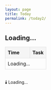 ```yaml
---
layout: page
title: Today
permalink: /today2/
---
```

<h2 id="current-date">Loading...</h2>
<table class="schedule-table">
  <thead>
    <tr>
      <th style="width: 65px">Time</th>
      <th>Task</th>
    </tr>
  </thead>
  <tbody id="schedule-body">
    <tr>
      <td colspan="2">Loading...</td>
    </tr>
  </tbody>
</table>

<style>
.schedule-table {
  width: 100%;
  border-collapse: collapse;
  margin: 1em 0;
}
.schedule-table th,
.schedule-table td {
  padding: 8px;
  border: 1px solid #ddd;
  text-align: left;
}
.schedule-table th {
  background-color: #f5f5f5;
}
</style>

<script>
document.addEventListener('DOMContentLoaded', function() {
  const siteData = {{ site.data | jsonify }};
  
  function getPacificTime() {
    return new Date().toLocaleString("en-US", {timeZone: "America/Los_Angeles"});
  }
  
  function updateTimeElements() {
    const pacificTime = new Date(getPacificTime());
    const currentDate = pacificTime.toLocaleString('en-US', { month: '2-digit', day: '2-digit' }).replace('/', '-');
    const currentDay = pacificTime.toLocaleString('en-US', { weekday: 'long' }).toLowerCase();
    
    document.getElementById('current-date').textContent = pacificTime.toLocaleString('en-US', { 
      weekday: 'long', 
      year: 'numeric', 
      month: 'long', 
      day: 'numeric' 
    });

    const scheduleBody = document.getElementById('schedule-body');
    scheduleBody.innerHTML = '';
    
    // Get the day's tasks from quotidie2
    const todaysTasks = siteData.quotidie2[currentDay];
    console.log('Current day:', currentDay);
    console.log('Today\'s tasks:', todaysTasks);
    
    if (todaysTasks) {
      // Sort tasks by time
      const sortedTasks = todaysTasks.sort((a, b) => {
        const timeA = a.time || '23:59';
        const timeB = b.time || '23:59';
        return timeA.localeCompare(timeB);
      });
      
      sortedTasks.forEach(taskObj => {
        const row = document.createElement('tr');
        let taskHtml = taskObj.task;
        
        // Check if READINGS is anywhere in the task string
        if (taskHtml.includes('READINGS')) {
          const usccbDate = pacificTime.toLocaleString('en-US', { month: '2-digit', day: '2-digit', year: '2-digit' }).replace(/\//g, '');
          const usccbLink = `https://bible.usccb.org/bible/readings/${usccbDate}.cfm`;
          // Replace READINGS with the formatted link
          taskHtml = taskHtml.replace('READINGS', `<a href="${usccbLink}" target="_blank">Today's readings</a>`);
        }
        
        row.innerHTML = `
          <td>${taskObj.time || ''}</td>
          <td>${taskHtml}</td>
        `;
        scheduleBody.appendChild(row);
      });
    }

    const feast = siteData.feast_days.find(f => f.date === currentDate);
    document.getElementById('feast-day').innerHTML = feast ? feast.feast : "No feast day today";
    
    const eventContainer = document.getElementById('event-container');
    const event = siteData.daily_events.find(e => e.date === currentDate);
    eventContainer.innerHTML = event ? `📆 ${event.event}` : '';
    
    const birthdayContainer = document.getElementById('birthday-container');
    const birthday = siteData.bdays.find(b => b.date === currentDate);
    birthdayContainer.innerHTML = birthday ? `🎈 ${birthday.bday}` : '';
    
    const songContainer = document.getElementById('song-container');
    const dailysong = siteData.daily_song.find(s => s.date === currentDate);
    if (dailysong) {
      const baseUrl = "https://music.youtube.com/watch?v=";
      songContainer.innerHTML = `📻 <a href="${baseUrl}${dailysong.songId}" target="_blank">${dailysong.track}</a>`;
    } else {
      songContainer.innerHTML = '';
    }
  }

  updateTimeElements();
  setInterval(updateTimeElements, 60000);
});
</script>

<span class="muted small"><span id="event-container"></span></span><br>
<span class="muted small">🕯️ <span id="feast-day">Loading...</span></span><br>
<span class="muted small"><span id="birthday-container"></span></span><br>
<span class="muted small"><span id="song-container"></span></span>